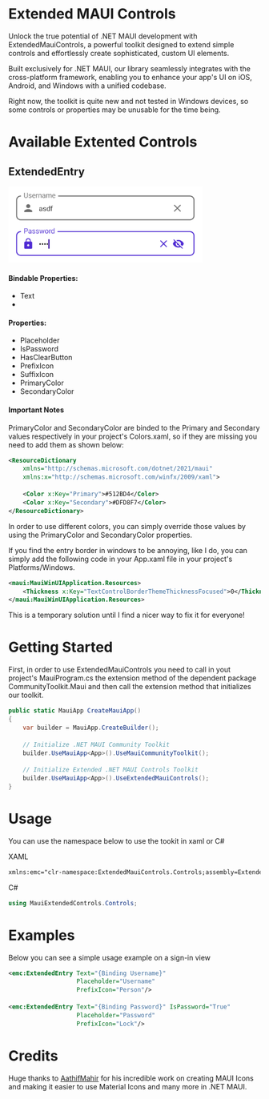 # Extended MAUI Controls

Unlock the true potential of .NET MAUI development with ExtendedMauiControls, a powerful toolkit designed to extend simple controls and effortlessly create sophisticated, custom UI elements.

Built exclusively for .NET MAUI, our library seamlessly integrates with the cross-platform framework, enabling you to enhance your app's UI on iOS, Android, and Windows with a unified codebase.

Right now, the toolkit is quite new and not tested in Windows devices, so some controls or properties may be unusable for the time being.



# Available Extented Controls
## ExtendedEntry

![Alt text](Resources/Images/entry.png)

#### Bindable Properties:
   - Text
   - 
#### Properties:
   - Placeholder
   - IsPassword
   - HasClearButton
   - PrefixIcon
   - SuffixIcon
   - PrimaryColor
   - SecondaryColor

#### Important Notes
PrimaryColor and SecondaryColor are binded to the Primary and Secondary values respectively in your project's Colors.xaml, so if they are missing you need to add them as shown below:

```xml
<ResourceDictionary 
    xmlns="http://schemas.microsoft.com/dotnet/2021/maui"
    xmlns:x="http://schemas.microsoft.com/winfx/2009/xaml">

    <Color x:Key="Primary">#512BD4</Color>
    <Color x:Key="Secondary">#DFD8F7</Color>
</ResourceDictionary>
```

In order to use different colors, you can simply override those values by using the PrimaryColor and SecondaryColor properties.

If you find the entry border in windows to be annoying, like I do, you can simply add the following code in your App.xaml file in your project's Platforms/Windows.

```xml
<maui:MauiWinUIApplication.Resources>
    <Thickness x:Key="TextControlBorderThemeThicknessFocused">0</Thickness>
</maui:MauiWinUIApplication.Resources>
```

This is a temporary solution until I find a nicer way to fix it for everyone!



# Getting Started

First, in order to use ExtendedMauiControls you need to call in yout project's MauiProgram.cs the extension method of the dependent package CommunityToolkit.Maui and then call the extension method that initializes our toolkit.

```csharp
public static MauiApp CreateMauiApp()
{
    var builder = MauiApp.CreateBuilder();

    // Initialize .NET MAUI Community Toolkit
    builder.UseMauiApp<App>().UseMauiCommunityToolkit();
    
    // Initialize Extended .NET MAUI Controls Toolkit
    builder.UseMauiApp<App>().UseExtendedMauiControls();
}
```



# Usage

You can use the namespace below to use the tookit in xaml or C#

XAML

```xml
xmlns:emc="clr-namespace:ExtendedMauiControls.Controls;assembly=ExtendedMauiControls"
```

C#
```csharp
using MauiExtendedControls.Controls;
```



# Examples

Below you can see a simple usage example on a sign-in view

```xml
<emc:ExtendedEntry Text="{Binding Username}"
                   Placeholder="Username"
                   PrefixIcon="Person"/>

<emc:ExtendedEntry Text="{Binding Password}" IsPassword="True"
                   Placeholder="Password"
                   PrefixIcon="Lock"/>
```



# Credits

Huge thanks to
[AathifMahir](https://github.com/AathifMahir) for his incredible work on creating MAUI Icons and making it easier to use Material Icons and many more in .NET MAUI.